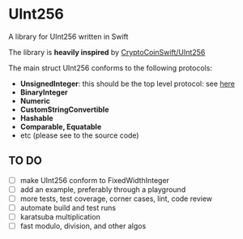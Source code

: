 # UInt256

A library for UInt256 written in Swift

The library is **heavily inspired** by [CryptoCoinSwift/UInt256](https://github.com/CryptoCoinSwift/UInt256)

The main struct UInt256 conforms to the following protocols: 
 - **UnsignedInteger**: this should be the top level protocol: see [here](https://github.com/apple/swift-evolution/blob/master/proposals/0104-improved-integers.md#proposed-solution)
 - **BinaryInteger**
 - **Numeric**
 - **CustomStringConvertible**
 - **Hashable**
 - **Comparable, Equatable**
 - etc (please see to the source code)

## TO DO

 - [ ] make UInt256 conform to FixedWidthInteger
 - [ ] add an example, preferably through a playground
 - [ ] more tests, test coverage, corner cases, lint, code review
 - [ ] automate build and test runs
 - [ ] karatsuba multiplication
 - [ ] fast modulo, division, and other algos
